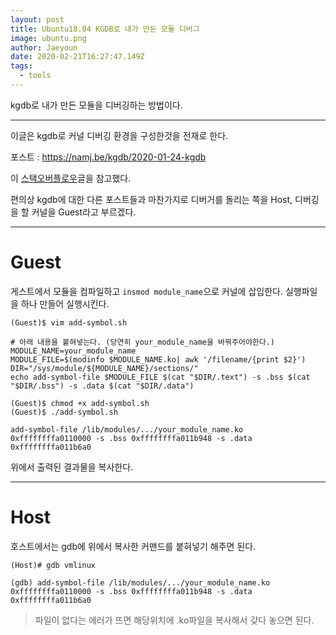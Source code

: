 ```yaml
---
layout: post
title: Ubuntu18.04 KGDB로 내가 만든 모듈 디버그
image: ubuntu.png
author: Jaeyoun
date: 2020-02-21T16:27:47.149Z
tags: 
  - tools
---
```


kgdb로 내가 만든 모듈을 디버깅하는 방법이다.

---

이글은 kgdb로 커널 디버깅 환경을 구성한것을 전재로 한다.

포스트 : https://namj.be/kgdb/2020-01-24-kgdb

이 [스택오버플로우](https://stackoverflow.com/questions/6260927/module-debugging-through-kgdb)글을 참고했다.

편의상 kgdb에 대한 다른 포스트들과 마찬가지로 디버거를 돌리는 쪽을 Host, 디버깅을 할 커널을 Guest라고 부르겠다.

---
# Guest
게스트에서 모듈을 컴파일하고 ```insmod module_name```으로 커널에 삽입한다. 실행파일을 하나 만들어 실행시킨다.

```
(Guest)$ vim add-symbol.sh

# 아래 내용을 붙혀넣는다. (당연히 your_module_name을 바꿔주어야한다.)
MODULE_NAME=your_module_name
MODULE_FILE=$(modinfo $MODULE_NAME.ko| awk '/filename/{print $2}')
DIR="/sys/module/${MODULE_NAME}/sections/"
echo add-symbol-file $MODULE_FILE $(cat "$DIR/.text") -s .bss $(cat "$DIR/.bss") -s .data $(cat "$DIR/.data")

(Guest)$ chmod +x add-symbol.sh
(Guest)$ ./add-symbol.sh

add-symbol-file /lib/modules/.../your_module_name.ko 0xffffffffa0110000 -s .bss 0xffffffffa011b948 -s .data 0xffffffffa011b6a0
```
위에서 출력된 결과물을 복사한다.

---

# Host
호스트에서는 gdb에 위에서 복사한 커맨드를 붙혀넣기 해주면 된다.

```
(Host)# gdb vmlinux

(gdb) add-symbol-file /lib/modules/.../your_module_name.ko 0xffffffffa0110000 -s .bss 0xffffffffa011b948 -s .data 0xffffffffa011b6a0
```

> 파일이 없다는 에러가 뜨면 해당위치에 .ko파일을 복사해서 갖다 놓으면 된다.
